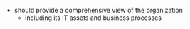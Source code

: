 - should provide a comprehensive view of the organization
	- including its IT assets and business processes